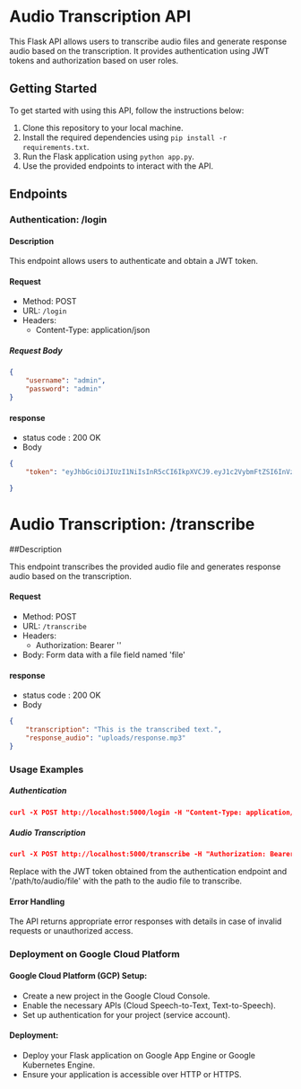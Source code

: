 # Audio Transcription API

This Flask API allows users to transcribe audio files and generate response audio based on the transcription. It provides authentication using JWT tokens and authorization based on user roles.

## Getting Started

To get started with using this API, follow the instructions below:

1. Clone this repository to your local machine.
2. Install the required dependencies using `pip install -r requirements.txt`.
3. Run the Flask application using `python app.py`.
4. Use the provided endpoints to interact with the API.

## Endpoints

### Authentication: /login

#### Description

This endpoint allows users to authenticate and obtain a JWT token.

#### Request

- Method: POST
- URL: `/login`
- Headers:
  - Content-Type: application/json

##### Request Body

```json
{
    "username": "admin",
    "password": "admin"
}
```
#### response
- status code : 200 OK
- Body
```json
{
    "token": "eyJhbGciOiJIUzI1NiIsInR5cCI6IkpXVCJ9.eyJ1c2VybmFtZSI6InVzZXIiLCJyb2xlIjoidXNlciJ9.LhQwMXL9yYV5V2DMonBhh7otVC1k2XfA3f5S3JPNKOM"

}
```

# Audio Transcription: /transcribe

##Description

This endpoint transcribes the provided audio file and generates response audio based on the transcription.

#### Request

- Method: POST
- URL: `/transcribe`
- Headers:
  - Authorization: Bearer '<token>'
- Body: Form data with a file field named 'file'



#### response
- status code : 200 OK
- Body
```json
{
    "transcription": "This is the transcribed text.",
    "response_audio": "uploads/response.mp3"
}
```

### Usage Examples

##### Authentication
```json
curl -X POST http://localhost:5000/login -H "Content-Type: application/json" -d '{"username": "admin", "password": "admin"}'

```

##### Audio Transcription

```json
curl -X POST http://localhost:5000/transcribe -H "Authorization: Bearer <token>" -F "file=@/path/to/audio/file"


```

Replace <token> with the JWT token obtained from the authentication endpoint and '/path/to/audio/file' with the path to the audio file to transcribe.

#### Error Handling

The API returns appropriate error responses with details in case of invalid requests or unauthorized access.

### Deployment on Google Cloud Platform
#### Google Cloud Platform (GCP) Setup:
- Create a new project in the Google Cloud Console.
- Enable the necessary APIs (Cloud Speech-to-Text, Text-to-Speech).
- Set up authentication for your project (service account).

#### Deployment:
- Deploy your Flask application on Google App Engine or Google Kubernetes Engine.
- Ensure your application is accessible over HTTP or HTTPS.


